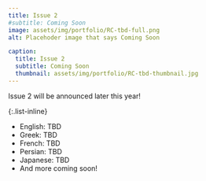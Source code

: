 ```yaml
---
title: Issue 2
#subtitle: Coming Soon 
image: assets/img/portfolio/RC-tbd-full.png
alt: Placehoder image that says Coming Soon

caption:
  title: Issue 2
  subtitle: Coming Soon
  thumbnail: assets/img/portfolio/RC-tbd-thumbnail.jpg
---
```

Issue 2 will be announced later this year!

{:.list-inline}
- English: TBD
- Greek: TBD
- French: TBD
- Persian: TBD
- Japanese: TBD
- And more coming soon!



